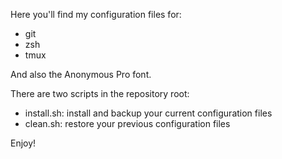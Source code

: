 Here you'll find my configuration files for:
  - git
  - zsh
  - tmux

And also the Anonymous Pro font.

There are two scripts in the repository root:
  - install.sh: install and backup your current configuration files
  - clean.sh: restore your previous configuration files

Enjoy!
